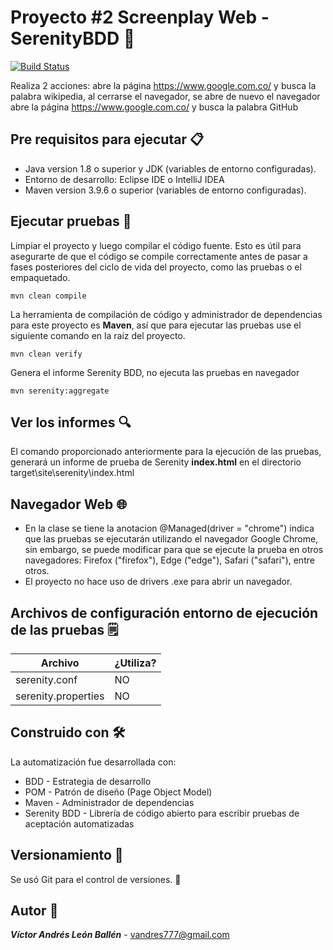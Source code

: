 # Proyecto #2 Screenplay Web - SerenityBDD 🚀

[![Build Status](https://travis-ci.org/joemccann/dillinger.svg?branch=master)](https://travis-ci.org/joemccann/dillinger)

Realiza 2 acciones: abre la página https://www.google.com.co/ y busca la palabra wikipedia, al cerrarse el navegador, se abre de nuevo el navegador abre la página https://www.google.com.co/ y busca la palabra GitHub 


## Pre requisitos para ejecutar 📋
- Java version 1.8 o superior y JDK (variables de entorno configuradas).
- Entorno de desarrollo: Eclipse IDE o IntelliJ IDEA
- Maven version 3.9.6 o superior (variables de entorno configuradas).

## Ejecutar pruebas 🔨

Limpiar el proyecto y luego compilar el código fuente. Esto es útil para asegurarte de que el código se compile correctamente antes de pasar a fases posteriores del ciclo de vida del proyecto, como las pruebas o el empaquetado.

	mvn clean compile
 
La herramienta de compilación de código y administrador de dependencias para este proyecto es **Maven**, así que para ejecutar las pruebas use el siguiente comando en la raíz del proyecto.

	mvn clean verify 

Genera el informe Serenity BDD, no ejecuta las pruebas en navegador

	mvn serenity:aggregate 

## Ver los informes 🔍
El comando proporcionado anteriormente para la ejecución de las pruebas, generará un informe de prueba de Serenity **index.html** en el directorio target\site\serenity\index.html

## Navegador Web 🌐
- En la clase se tiene la anotacion @Managed(driver = "chrome") indica que las pruebas se ejecutarán utilizando el navegador Google Chrome, sin embargo, se puede modificar para que se ejecute la prueba en otros navegadores: Firefox ("firefox"), Edge ("edge"), Safari ("safari"), entre otros.
- El proyecto no hace uso de drivers .exe para abrir un navegador. 

## Archivos de configuración entorno de ejecución de las pruebas 🗒️

| Archivo              | ¿Utiliza? |
| ---------------------|-------------- |
| serenity.conf        | NO            |
| serenity.properties  | NO            |

## Construido con 🛠
La automatización fue desarrollada con:
- BDD - Estrategia de desarrollo
- POM - Patrón de diseño (Page Object Model)
- Maven - Administrador de dependencias
- Serenity BDD - Librería de código abierto para escribir pruebas de aceptación automatizadas

## Versionamiento 📌
Se usó Git para el control de versiones. 🔀


## Autor 👨

***Víctor Andrés León Ballén*** - [vandres777@gmail.com]()
